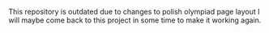 This repository is outdated due to changes to polish olympiad page layout I will maybe come back to this project in some time to make it working again.
